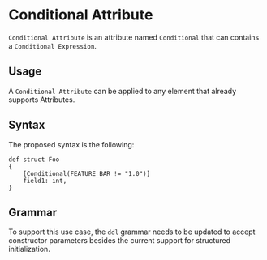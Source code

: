 # Conditional Attribute

`Conditional Attribute` is an attribute named `Conditional` that can contains a `Conditional Expression`.

## Usage

A `Conditional Attribute` can be applied to any element that already supports Attributes.

## Syntax

The proposed syntax is the following:

```
def struct Foo 
{
    [Conditional(FEATURE_BAR != "1.0")]
    field1: int,
}
```

## Grammar

To support this use case, the `ddl` grammar needs to be updated to accept constructor parameters besides the current support for structured initialization.